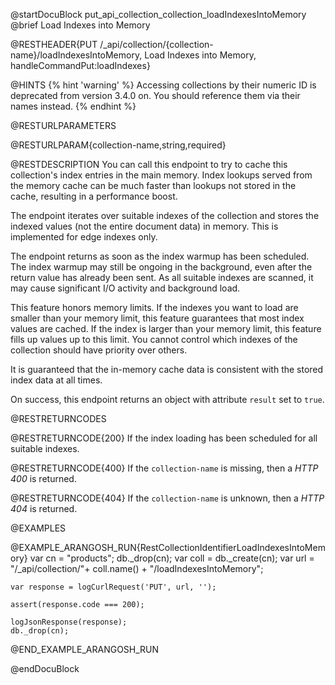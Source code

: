 
@startDocuBlock put_api_collection_collection_loadIndexesIntoMemory
@brief Load Indexes into Memory

@RESTHEADER{PUT /_api/collection/{collection-name}/loadIndexesIntoMemory, Load Indexes into Memory, handleCommandPut:loadIndexes}

@HINTS
{% hint 'warning' %}
Accessing collections by their numeric ID is deprecated from version 3.4.0 on.
You should reference them via their names instead.
{% endhint %}

@RESTURLPARAMETERS

@RESTURLPARAM{collection-name,string,required}

@RESTDESCRIPTION
You can call this endpoint to try to cache this collection's index entries in
the main memory. Index lookups served from the memory cache can be much faster
than lookups not stored in the cache, resulting in a performance boost.

The endpoint iterates over suitable indexes of the collection and stores the
indexed values (not the entire document data) in memory. This is implemented for
edge indexes only.

The endpoint returns as soon as the index warmup has been scheduled. The index
warmup may still be ongoing in the background, even after the return value has
already been sent. As all suitable indexes are scanned, it may cause significant
I/O activity and background load.

This feature honors memory limits. If the indexes you want to load are smaller
than your memory limit, this feature guarantees that most index values are
cached. If the index is larger than your memory limit, this feature fills
up values up to this limit. You cannot control which indexes of the collection
should have priority over others.

It is guaranteed that the in-memory cache data is consistent with the stored
index data at all times.

On success, this endpoint returns an object with attribute `result` set to `true`.

@RESTRETURNCODES

@RESTRETURNCODE{200}
If the index loading has been scheduled for all suitable indexes.

@RESTRETURNCODE{400}
If the `collection-name` is missing, then a *HTTP 400* is
returned.

@RESTRETURNCODE{404}
If the `collection-name` is unknown, then a *HTTP 404* is returned.

@EXAMPLES

@EXAMPLE_ARANGOSH_RUN{RestCollectionIdentifierLoadIndexesIntoMemory}
    var cn = "products";
    db._drop(cn);
    var coll = db._create(cn);
    var url = "/_api/collection/"+ coll.name() + "/loadIndexesIntoMemory";

    var response = logCurlRequest('PUT', url, '');

    assert(response.code === 200);

    logJsonResponse(response);
    db._drop(cn);
@END_EXAMPLE_ARANGOSH_RUN

@endDocuBlock
